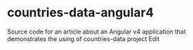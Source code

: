 # countries-data-angular4
Source code for an article about an Angular v4 application that demonstrates the using of countries-data project Edit


